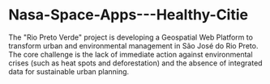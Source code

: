 # Nasa-Space-Apps---Healthy-Citie
The "Rio Preto Verde" project is developing a Geospatial Web Platform to transform urban and environmental management in São José do Rio Preto. The core challenge is the lack of immediate action against environmental crises (such as heat spots and deforestation) and the absence of integrated data for sustainable urban planning.
